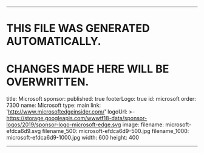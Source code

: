 ----

# THIS FILE WAS GENERATED AUTOMATICALLY.
# CHANGES MADE HERE WILL BE OVERWRITTEN.

title: Microsoft
sponsor:
  published: true
  footerLogo: true
  id: microsoft
  order: 7300
  name: Microsoft
  type: main
  link: 'http://www.microsoftedgeinsider.com/'
  logoUrl: >-
    https://storage.googleapis.com/wwwtf18-data/sponsor-logos/2019/sponsor-logo-microsoft-edge.svg
  image:
    filename: microsoft-efdca6d9.svg
    filename_500: microsoft-efdca6d9-500.jpg
    filename_1000: microsoft-efdca6d9-1000.jpg
    width: 600
    height: 400

----

